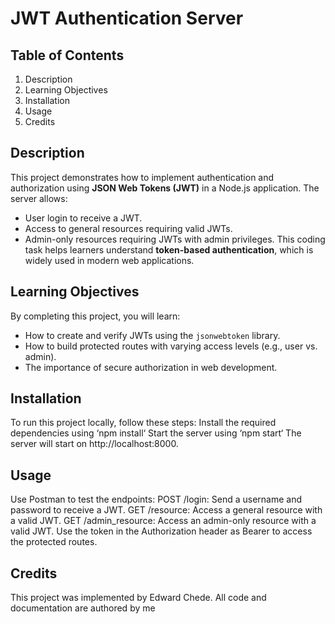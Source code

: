 # JWT Authentication Server

## Table of Contents
1. Description
2. Learning Objectives
3. Installation
4. Usage
5. Credits

## Description
This project demonstrates how to implement authentication and authorization using **JSON Web Tokens (JWT)** in a Node.js application. The server allows:
- User login to receive a JWT.
- Access to general resources requiring valid JWTs.
- Admin-only resources requiring JWTs with admin privileges.
This coding task helps learners understand **token-based authentication**, which is widely used in modern web applications.

## Learning Objectives
By completing this project, you will learn:
- How to create and verify JWTs using the `jsonwebtoken` library.
- How to build protected routes with varying access levels (e.g., user vs. admin).
- The importance of secure authorization in web development.

## Installation
To run this project locally, follow these steps:
Install the required dependencies using ‘npm install‘
Start the server using ‘npm start‘ The server will start on http://localhost:8000.

## Usage 
Use  Postman to test the endpoints:
POST /login: Send a username and password to receive a JWT.
GET /resource: Access a general resource with a valid JWT.
GET /admin_resource: Access an admin-only resource with a valid JWT.
Use the token in the Authorization header as Bearer <token> to access the protected routes.
## Credits
This project was implemented by Edward Chede. All code and documentation are authored by me
